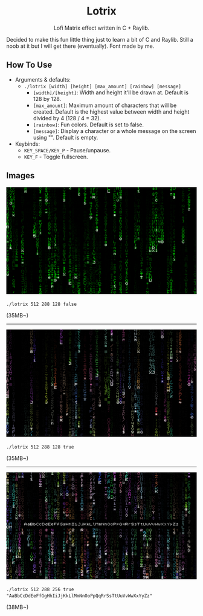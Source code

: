 <h1 align="center">Lotrix</h1>
<p align="center">
Lofi Matrix effect written in C + Raylib.

Decided to make this fun little thing just to learn a bit of C and Raylib. Still a noob at it but I will get there (eventually).
Font made by me.
</p>

## How To Use
- Arguments & defaults:
  - `./lotrix [width] [height] [max_amount] [rainbow] [message]`
    - `[width]/[height]`: Width and height it'll be drawn at. Default is 128 by 128.
    - `[max_amount]`: Maximum amount of characters that will be created. Default is the highest value between width and height divided by 4 (128 / 4 = 32).
    - `[rainbow]`: Fun colors. Default is set to false.
    - `[message]`: Display a character or a whole message on the screen using "". Default is empty.
- Keybinds:
  - `KEY_SPACE/KEY_P` - Pause/unpause.
  - `KEY_F` - Toggle fullscreen.

## Images

![](imgs/img0.png)

`./lotrix 512 288 128 false`

(35MB~)

---
![](imgs/img1.png)

`./lotrix 512 288 128 true`

(35MB~)

---
![](imgs/img2.png)

`./lotrix 512 288 256 true "AaBbCcDdEeFfGgHhIiJjKkLlMmNnOoPpQqRrSsTtUuVvWwXxYyZz"`

(38MB~)
